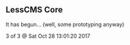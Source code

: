 LessCMS Core
------------

It has begun... (well, some prototyping anyway)

3 of 3 @ Sat Oct 28 13:01:20 2017
